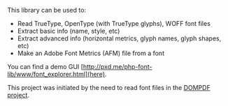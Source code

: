 This library can be used to:
 * Read TrueType, OpenType (with TrueType glyphs), WOFF font files
 * Extract basic info (name, style, etc)
 * Extract advanced info (horizontal metrics, glyph names, glyph shapes, etc)
 * Make an Adobe Font Metrics (AFM) file from a font

You can find a demo GUI [http://pxd.me/php-font-lib/www/font_explorer.html](here).

This project was initiated by the need to read font files in the [DOMPDF project](https://github.com/dompdf/dompdf).

